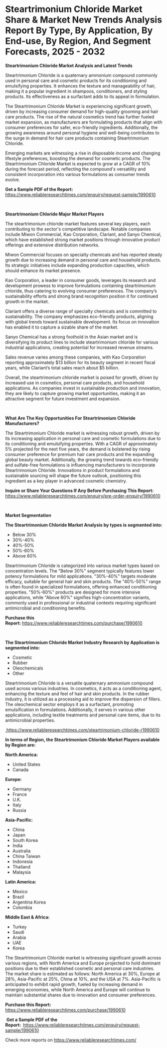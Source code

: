 <p><h1>Steartrimonium Chloride Market Share & Market New Trends Analysis Report By Type, By Application, By End-use, By Region, And Segment Forecasts, 2025 - 2032</h1></p><p><strong>Steartrimonium Chloride Market Analysis and Latest Trends</strong></p>
<p><p>Steartrimonium Chloride is a quaternary ammonium compound commonly used in personal care and cosmetic products for its conditioning and emulsifying properties. It enhances the texture and manageability of hair, making it a popular ingredient in shampoos, conditioners, and styling products. Its effectiveness as a surfactant adds to its appeal in formulation.</p><p>The Steartrimonium Chloride Market is experiencing significant growth, driven by increasing consumer demand for high-quality grooming and hair care products. The rise of the natural cosmetics trend has further fueled market expansion, as manufacturers are formulating products that align with consumer preferences for safer, eco-friendly ingredients. Additionally, the growing awareness around personal hygiene and well-being contributes to the surge in demand for hair care products containing Steartrimonium Chloride. </p><p>Emerging markets are witnessing a rise in disposable income and changing lifestyle preferences, boosting the demand for cosmetic products. The Steartrimonium Chloride Market is expected to grow at a CAGR of 10% during the forecast period, reflecting the compound's versatility and consistent incorporation into various formulations as consumer trends evolve.</p></p>
<p><strong>Get a Sample PDF of the Report:&nbsp;</strong> <a href="https://www.reliableresearchtimes.com/enquiry/request-sample/1990610?utm_campaign=3219&utm_medium=2&utm_source=Github&utm_content=ia&utm_term=01042025&utm_id=steartrimonium-chloride">https://www.reliableresearchtimes.com/enquiry/request-sample/1990610</a></p>
<p>&nbsp;</p>
<p><strong>Steartrimonium Chloride Major Market Players</strong></p>
<p><p>The steartrimonium chloride market features several key players, each contributing to the sector's competitive landscape. Notable companies include Miwon Commercial, Kao Corporation, Clariant, and Sanyo Chemical, which have established strong market positions through innovative product offerings and extensive distribution networks. </p><p>Miwon Commercial focuses on specialty chemicals and has reported steady growth due to increasing demand in personal care and household products. Its strategic initiatives include expanding production capacities, which should enhance its market presence.</p><p>Kao Corporation, a leader in consumer goods, leverages its research and development prowess to improve formulations containing steartrimonium chloride, thus catering to evolving consumer preferences. The company’s sustainability efforts and strong brand recognition position it for continued growth in the market.</p><p>Clariant offers a diverse range of specialty chemicals and is committed to sustainability. The company emphasizes eco-friendly products, aligning with global trends toward sustainable development. Its focus on innovation has enabled it to capture a sizable share of the market.</p><p>Sanyo Chemical has a strong foothold in the Asian market and is diversifying its product lines to include steartrimonium chloride for various industrial applications, creating potential for increased revenue streams.</p><p>Sales revenue varies among these companies, with Kao Corporation reporting approximately $13 billion for its beauty segment in recent fiscal years, while Clariant’s total sales reach about $5 billion. </p><p>Overall, the steartrimonium chloride market is poised for growth, driven by increased use in cosmetics, personal care products, and household applications. As companies invest in sustainable production and innovation, they are likely to capture growing market opportunities, making it an attractive segment for future investment and expansion.</p></p>
<p>&nbsp;</p>
<p><strong>What Are The Key Opportunities For Steartrimonium Chloride Manufacturers?</strong></p>
<p><p>The Steartrimonium Chloride market is witnessing robust growth, driven by its increasing application in personal care and cosmetic formulations due to its conditioning and emulsifying properties. With a CAGR of approximately 5% projected for the next five years, the demand is bolstered by rising consumer preference for premium hair care products and the expanding global beauty market. Additionally, the growing trend towards eco-friendly and sulfate-free formulations is influencing manufacturers to incorporate Steartrimonium Chloride. Innovations in product formulations and sustainable sourcing will shape the future outlook, positioning this ingredient as a key player in advanced cosmetic chemistry.</p></p>
<p><strong>Inquire or Share Your Questions If Any Before Purchasing This Report:</strong> <a href="https://www.reliableresearchtimes.com/enquiry/pre-order-enquiry/1990610?utm_campaign=3219&utm_medium=2&utm_source=Github&utm_content=ia&utm_term=01042025&utm_id=steartrimonium-chloride">https://www.reliableresearchtimes.com/enquiry/pre-order-enquiry/1990610</a></p>
<p>&nbsp;</p>
<p><strong>Market Segmentation</strong></p>
<p><strong>The Steartrimonium Chloride Market Analysis by types is segmented into:</strong></p>
<p><ul><li>Below 30%</li><li>30%-40%</li><li>40%-50%</li><li>50%-60%</li><li>Above 60%</li></ul></p>
<p><p>Steartrimonium Chloride is categorized into various market types based on concentration levels. The "Below 30%" segment typically features lower potency formulations for mild applications. "30%-40%" targets moderate efficacy, suitable for general hair and skin products. The "40%-50%" range is often found in specialized formulations, offering enhanced conditioning properties. "50%-60%" products are designed for more intensive applications, while "Above 60%" signifies high-concentration variants, commonly used in professional or industrial contexts requiring significant antimicrobial and conditioning benefits.</p></p>
<p><strong>Purchase this Report:&nbsp;</strong><a href="https://www.reliableresearchtimes.com/purchase/1990610?utm_campaign=3219&utm_medium=2&utm_source=Github&utm_content=ia&utm_term=01042025&utm_id=steartrimonium-chloride">https://www.reliableresearchtimes.com/purchase/1990610</a></p>
<p>&nbsp;</p>
<p><strong>The Steartrimonium Chloride Market Industry Research by Application is segmented into:</strong></p>
<p><ul><li>Cosmetic</li><li>Rubber</li><li>Oleochemicals</li><li>Other</li></ul></p>
<p><p>Steartrimonium Chloride is a versatile quaternary ammonium compound used across various industries. In cosmetics, it acts as a conditioning agent, enhancing the texture and feel of hair and skin products. In the rubber industry, it is utilized as a processing aid to improve the dispersion of fillers. The oleochemical sector employs it as a surfactant, promoting emulsification in formulations. Additionally, it serves in various other applications, including textile treatments and personal care items, due to its antimicrobial properties.</p></p>
<p><a href="https://www.reliableresearchtimes.com/steartrimonium-chloride-r1990610?utm_campaign=3219&utm_medium=2&utm_source=Github&utm_content=ia&utm_term=01042025&utm_id=steartrimonium-chloride">&nbsp;https://www.reliableresearchtimes.com/steartrimonium-chloride-r1990610</a></p>
<p><strong>In terms of Region, the Steartrimonium Chloride Market Players available by Region are:</strong></p>
<p>
    <p> <strong> North America: </strong>
        <ul>
            <li>United States</li>
            <li>Canada</li>
        </ul>
        </p> 
    <p> <strong> Europe: </strong>
        <ul>
            <li>Germany</li>
            <li>France</li>
            <li>U.K.</li>
            <li>Italy</li>
            <li>Russia</li>
        </ul>
        </p> 
    <p> <strong> Asia-Pacific: </strong>
        <ul>
            <li>China</li>
            <li>Japan</li>
            <li>South Korea</li>
            <li>India</li>
            <li>Australia</li>
            <li>China Taiwan</li>
            <li>Indonesia</li>
            <li>Thailand</li>
            <li>Malaysia</li>
        </ul>
        </p> 
    <p> <strong> Latin America: </strong>
        <ul>
            <li>Mexico</li>
            <li>Brazil</li>
            <li>Argentina Korea</li>
            <li>Colombia</li>
        </ul>
        </p> 
    <p> <strong> Middle East & Africa: </strong>
        <ul>
            <li>Turkey</li>
            <li>Saudi</li>
            <li>Arabia</li>
            <li>UAE</li>
            <li>Korea</li>
        </ul>
    </p>
    </p>
<p><p>The Steartrimonium Chloride market is witnessing significant growth across various regions, with North America and Europe projected to hold dominant positions due to their established cosmetic and personal care industries. The market share is estimated as follows: North America at 30%, Europe at 28%, Asia-Pacific at 25%, China at 10%, and the USA at 7%. Asia-Pacific is anticipated to exhibit rapid growth, fueled by increasing demand in emerging economies, while North America and Europe will continue to maintain substantial shares due to innovation and consumer preferences.</p></p>
<p><strong>Purchase this Report: </strong><a href="https://www.reliableresearchtimes.com/purchase/1990610?utm_campaign=3219&utm_medium=2&utm_source=Github&utm_content=ia&utm_term=01042025&utm_id=steartrimonium-chloride">https://www.reliableresearchtimes.com/purchase/1990610</a></p>
<p>&nbsp;<strong>Get a Sample PDF of the Report:&nbsp;&nbsp;</strong><a href="https://www.reliableresearchtimes.com/enquiry/request-sample/1990610?utm_campaign=3219&utm_medium=2&utm_source=Github&utm_content=ia&utm_term=01042025&utm_id=steartrimonium-chloride">https://www.reliableresearchtimes.com/enquiry/request-sample/1990610</a></p>
<p><strong></strong></p>
<p>Check more reports on <a href="https://www.reliableresearchtimes.com/?utm_campaign=3219&utm_medium=2&utm_source=Github&utm_content=ia&utm_term=01042025&utm_id=steartrimonium-chloride">https://www.reliableresearchtimes.com/</a></p>